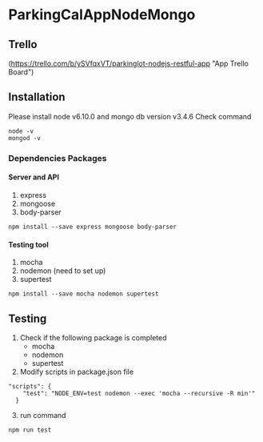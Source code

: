 # ParkingCalAppNodeMongo
## Trello
(https://trello.com/b/ySVfqxVT/parkinglot-nodejs-restful-app "App Trello Board")

## Installation
Please install node v6.10.0 and mongo db version v3.4.6
Check command
```
node -v
mongod -v
```
### Dependencies Packages
#### Server and API
1. express
2. mongoose
3. body-parser
```
npm install --save express mongoose body-parser
```
#### Testing tool
1. mocha
2. nodemon (need to set up)
3. supertest
```
npm install --save mocha nodemon supertest
```

## Testing
1. Check if the following package is completed
    * mocha
    * nodemon
    * supertest
2. Modify scripts in package.json file

```
"scripts": {
    "test": "NODE_ENV=test nodemon --exec 'mocha --recursive -R min'"
  }
```
3. run command
```
npm run test
```

